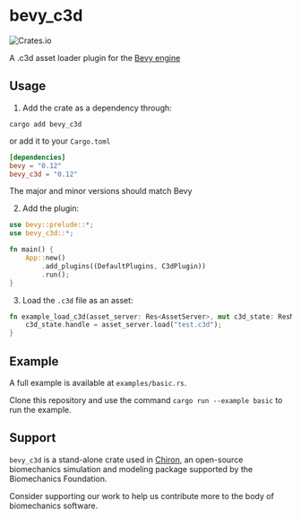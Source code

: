 # bevy_c3d

![Crates.io](https://img.shields.io/crates/v/bevy_c3d.svg)

A .c3d asset loader plugin for the [Bevy engine](https://github.com/bevyengine/bevy)

## Usage

1. Add the crate as a dependency through:

```
cargo add bevy_c3d
```

or add it to your `Cargo.toml`

```toml
[dependencies]
bevy = "0.12"
bevy_c3d = "0.12"
```

The major and minor versions should match Bevy

2. Add the plugin:

```rust
use bevy::prelude::*;
use bevy_c3d::*;

fn main() {
    App::new()
        .add_plugins((DefaultPlugins, C3dPlugin))
        .run();
}
```

3. Load the `.c3d` file as an asset:

```rust
fn example_load_c3d(asset_server: Res<AssetServer>, mut c3d_state: ResMut<C3dState>) {
    c3d_state.handle = asset_server.load("test.c3d");
}
```

## Example

A full example is available at `examples/basic.rs`.

Clone this repository and use the command `cargo run --example basic` to run the example.

## Support

`bevy_c3d` is a stand-alone crate used in [Chiron](https://chiron.rs), an open-source biomechanics simulation and modeling package supported by the Biomechanics Foundation.

Consider supporting our work to help us contribute more to the body of biomechanics software.


